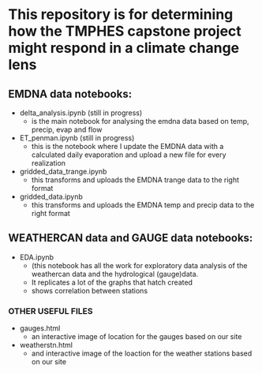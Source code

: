 # This repository is for determining how the TMPHES capstone project might respond in a climate change lens

## EMDNA data notebooks:
- delta_analysis.ipynb (still in progress)
	- is the main notebook for analysing the emdna data based on temp, precip, evap and flow
- ET_penman.ipynb (still in progress)
	- this is the notebook where I update the EMDNA data with a calculated daily evaporation and upload a new file for every realization
- gridded_data_trange.ipynb
	- this transforms and uploads the EMDNA trange data to the right format 
- gridded_data.ipynb
	- this transforms and uploads the EMDNA temp and precip data to the right format


## WEATHERCAN data and GAUGE data notebooks:
- EDA.ipynb 
	- (this notebook has all the work for exploratory data analysis of the weathercan data and the hydrological (gauge)data.
	- It replicates a lot of the graphs that hatch created
	- shows correlation between stations


### OTHER USEFUL FILES
- gauges.html
	- an interactive image of location for the gauges based on our site
- weatherstn.html
	- and interactive image of the loaction for the weather stations based on our site


